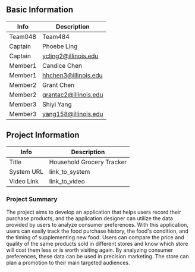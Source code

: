 ## Basic Information

|   Info      |        Description     |
| ----------- | ---------------------- |
| Team048     |         Team484        |
| Captain     |   Phoebe Ling          |
| Captain     |  ycling2@illinois.edu  |
| Member1     |   Candice Chen         |
| Member1     |  hhchen3@illinois.edu  |
| Member2     |   Grant Chen           |
| Member2     | grantac2@illinois.edu  |
| Member3     |      Shiyi Yang        |
| Member3     | yang158@illinois.edu  |

## Project Information

|   Info      |        Description     |
| ----------- | ---------------------- |
|  Title      | Household Grocery Tracker |
| System URL  |      link_to_system    |
| Video Link  |      link_to_video     |

### Project Summary
	
The project aims to develop an application that helps users record their purchase products, and the application designer can utilize the data provided by users to analyze consumer preferences. With this application, users can easily track the food purchase history, the food's condition, and the timing of supplementing new food. Users can compare the price and quality of the same products sold in different stores and know which store will cost them less or is worth visiting again. By analyzing consumer preferences, these data can be used in precision marketing. The store can plan a promotion to their main targeted audiences.
